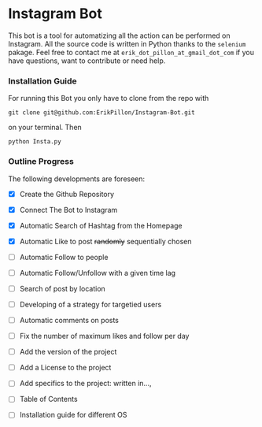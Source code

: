 # Instagram Bot

This bot is a tool for automatizing all the action can be performed on Instagram. All the source code is written in Python thanks to the `selenium` pakage. Feel free to contact me at `erik_dot_pillon_at_gmail_dot_com` if you have questions, want to contribute or need help.

### Installation Guide

For running this Bot you only have to clone from the repo with 
```
git clone git@github.com:ErikPillon/Instagram-Bot.git
```
on your terminal. Then 
```
python Insta.py
```

### Outline Progress
The following developments are foreseen:

- [x] Create the Github Repository
- [x] Connect The Bot to Instagram
- [x] Automatic Search of Hashtag from the Homepage
- [x] Automatic Like to post ~~randomly~~ sequentially chosen
- [ ] Automatic Follow to people
- [ ] Automatic Follow/Unfollow with a given time lag
- [ ] Search of post by location
- [ ] Developing of a strategy for targetied users   
- [ ] Automatic comments on posts   
- [ ] Fix the number of maximum likes and follow per day
- [ ] Add the version of the project
- [ ] Add a License to the project
- [ ] Add specifics to the project: written in..., 
- [ ] Table of Contents
- [ ] Installation guide for different OS

